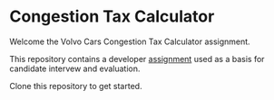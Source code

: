 # Congestion Tax Calculator

Welcome the Volvo Cars Congestion Tax Calculator assignment.

This repository contains a developer [assignment](ASSIGNMENT.md) used as a basis for candidate intervew and evaluation.

Clone this repository to get started.
